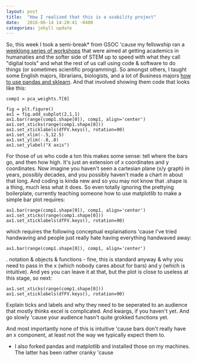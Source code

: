 ```yaml
---
layout: post
title:  "How I realized that this is a usability project"
date:   2016-06-14 14:20:41 -0400
categories: jekyll update
---
```


So, this week I took a semi-break* from GSOC 'cause my fellowship ran a [weeklong series of workshops](https://gcdigitalfellows.github.io/) that were aimed at getting academics in humanaties and the softer side of STEM up to speed with what they call "digital tools" and what the rest of us call using code & software to do things (or sometimes scientific programming). So amongst others, I taught some English majors, librarians, biologists, and a lot of Business majors [how to use pandas and sklearn](https://github.com/GCDigitalFellows/gcdri_ts_cat_ml). And that involved showing them code that looks like this:
```
comp1 = pca_weights.T[0]

fig = plt.figure()
ax1 = fig.add_subplot(2,1,1)
ax1.bar(range(comp1.shape[0]), comp1, align='center')
ax1.set_xticks(range(comp1.shape[0]))
ax1.set_xticklabels(dfFV.keys(), rotation=90)
ax1.set_xlim(-.5,12.5)
ax1.set_ylim(-.8,.8)
ax1.set_ylabel("X axis")
```

For those of us who code a ton this makes some sense: tell where the bars go, and then how high. It's just an extension of x coordinates and y coordinates. Now imagine you haven't seen a cartesian plane (x/y graph) in years, possibly decades, and you possibly haven't made a chart in about that long. And coding is kinda new and so you may not know that .shape is a thing, much less what it does. So even totally ignoring the prettying boilerplate, currently teaching someone how to use matplotlib to make a simple bar plot requires:

```
ax1.bar(range(comp1.shape[0]), comp1, align='center')
ax1.set_xticks(range(comp1.shape[0]))
ax1.set_xticklabels(dfFV.keys(), rotation=90)
```

which requires the following conceptual explainations 'cause I've tried handwaving and people just really hate having everything handwaved away:

```ax1.bar(range(comp1.shape[0]), comp1, align='center')```

. notation & objects & functions - fine, this is standard anyway & why you need to pass in the x (which nobody cares about for bars) and y (which is intuitive). And yes you can leave it at that, but the plot is close to useless at this stage, so next:

```
ax1.set_xticks(range(comp1.shape[0]))
ax1.set_xticklabels(dfFV.keys(), rotation=90)
```
Explain ticks and labels and why they need to be seperated to an audience that mostly thinks excel is complicated. And kwargs, if you haven't yet. And go slowly 'cause your audience hasn't quite grokked functions yet. 

And most importantly none of this is intuitive 'cause bars don't really have an x component, at least not the way we typically expect them to. 



* I also forked pandas and matplotlib and installed those on my machines. The latter has been rather cranky 'cause 
